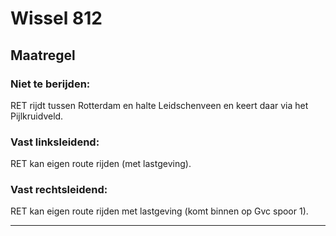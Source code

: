 # Wissel 812
## Maatregel
### Niet te berijden:
RET rijdt tussen Rotterdam en halte Leidschenveen en keert daar via het Pijlkruidveld.
### Vast linksleidend:
RET kan eigen route rijden (met lastgeving).
### Vast rechtsleidend:
RET kan eigen route rijden met lastgeving (komt binnen op Gvc spoor 1).
________________
